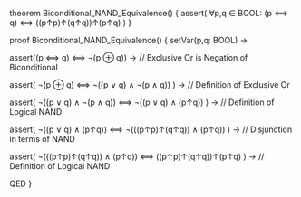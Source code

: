 theorem Biconditional_NAND_Equivalence() {
  assert(
    ∀p,q ∈ BOOL: (p ⟺ q) ⟺ ((p↑p)↑(q↑q))↑(p↑q)
  )
}

proof Biconditional_NAND_Equivalence() {
  setVar(p,q: BOOL) →
  
  assert((p ⟺ q) ⟺ ¬(p ⊕ q)) →      // Exclusive Or is Negation of Biconditional
  
  assert(
    ¬(p ⊕ q) ⟺ ¬((p ∨ q) ∧ ¬(p ∧ q))
  ) →      // Definition of Exclusive Or
  
  assert(
    ¬((p ∨ q) ∧ ¬(p ∧ q)) ⟺ 
    ¬((p ∨ q) ∧ (p↑q))
  ) →      // Definition of Logical NAND
  
  assert(
    ¬((p ∨ q) ∧ (p↑q)) ⟺ 
    ¬(((p↑p)↑(q↑q)) ∧ (p↑q))
  ) →      // Disjunction in terms of NAND
  
  assert(
    ¬(((p↑p)↑(q↑q)) ∧ (p↑q)) ⟺ 
    ((p↑p)↑(q↑q))↑(p↑q)
  ) →      // Definition of Logical NAND
  
  QED
}